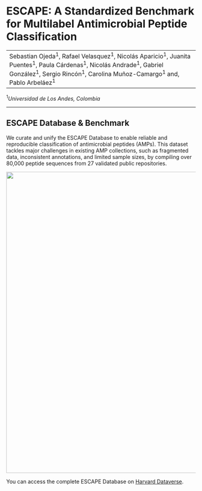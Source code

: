 # ESCAPE: A Standardized Benchmark for Multilabel Antimicrobial Peptide Classification

<table>
    <tr>
        <td>
            Sebastian Ojeda<sup>1</sup>, Rafael Velasquez<sup>1</sup>, Nicolás Aparicio<sup>1</sup>, Juanita Puentes<sup>1</sup>, Paula Cárdenas<sup>1</sup>, Nicolás Andrade<sup>1</sup>, Gabriel González<sup>1</sup>, Sergio Rincón<sup>1</sup>, Carolina Muñoz-Camargo<sup>1</sup> and, Pablo Arbeláez<sup>1</sup>
        </td>
    </tr>
</table>
<sup>1</sup><em>Universidad de Los Andes, Colombia</em>

___________


## ESCAPE Database & Benchmark

We curate and unify the ESCAPE Database to enable reliable and reproducible classification of antimicrobial peptides (AMPs). This dataset tackles major challenges in existing AMP collections, such as fragmented data, inconsistent annotations, and limited sample sizes, by compiling over 80,000 peptide sequences from 27 validated public repositories.

<p align="center">
<img src="Figures/overview_ESCAPE.pdf" width="800">
</p>

You can access the complete ESCAPE Database on [Harvard Dataverse](https://doi.org/10.7910/DVN/C69MCD).
